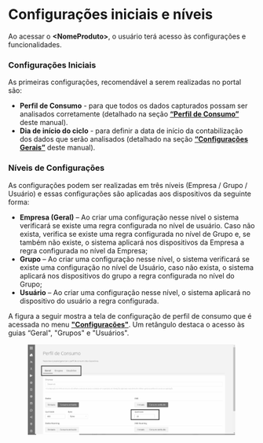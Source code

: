# Configurações iniciais e níveis

Ao acessar o **\<NomeProduto>**, o usuário terá acesso às configurações e funcionalidades.

### **Configurações Iniciais**

As primeiras configurações, recomendável a serem realizadas no portal são:

* **Perfil de Consumo** - para que todos os dados capturados possam ser analisados corretamente (detalhado na seção [**“Perfil de Consumo”**](broken-reference) deste manual).
* **Dia de início do ciclo** - para definir a data de início da contabilização dos dados que serão analisados (detalhado na seção [**“Configurações Gerais”**](broken-reference) deste manual).

### **Níveis de Configurações**

As configurações podem ser realizadas em três níveis (Empresa / Grupo / Usuário) e essas configurações são aplicadas aos dispositivos da seguinte forma:

* **Empresa (Geral)** – Ao criar uma configuração nesse nível o sistema verificará se existe uma regra configurada no nível de usuário. Caso não exista, verifica se existe uma regra configurada no nível de Grupo e, se também não existe, o sistema aplicará nos dispositivos da Empresa a regra configurada no nível da Empresa;
* **Grupo** – Ao criar uma configuração nesse nível, o sistema verificará se existe uma configuração no nível de Usuário, caso não exista, o sistema aplicará nos dispositivos do grupo a regra configurada no nível do Grupo;
* **Usuário** – Ao criar uma configuração nesse nível, o sistema aplicará no dispositivo do usuário a regra configurada.

A figura a seguir mostra a tela de configuração de perfil de consumo que é acessada no menu [**"Configurações"**](broken-reference). Um retângulo destaca o acesso às guias “Geral", "Grupos" e "Usuários".

<figure><img src="../../.gitbook/assets/image (9) (1).png" alt="" width="563"><figcaption></figcaption></figure>
